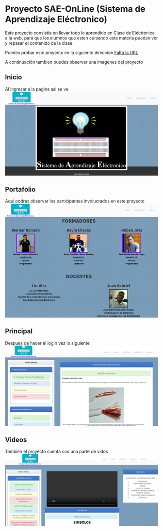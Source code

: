 # Proyecto SAE-OnLine (Sistema de Aprendizaje Eléctronico)

Este proyecto consistia en llevar todo lo aprendido en Clase de Eléctronica a la web, para que los alumnos que esten cursando esta materia puedan ver y repasar el contenido de la clase.

Puedes probar este proyecto en la siguiente direccion [Falta la URL]()

A continuación tambien puedes observar una imagenes del proyecto

## Inicio
Al ingresar a la pagina asi se ve
![Inicio](img/inicio.png)

## Portafolio
Aqui podras observar los participantes involucrados en este proyecto
![Portafolio](img/portafolio.png)

## Principal
Despues de hacer el login vez lo siguiente
![Principal](img/principal.png)

## Videos
Tambien el proyecto cuenta con una parte de vidos
![Videos](img/videos.png)